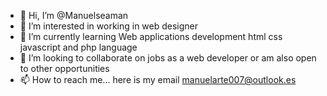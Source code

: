- 👋 Hi, I’m @Manuelseaman
- 👀 I’m interested in working in web designer
- 🌱 I’m currently learning 
Web applications development
html css javascript and php language
- 💞️ I’m looking to collaborate on 
jobs as a web developer or am also open to other opportunities
- 📫 How to reach me... here is my email manuelarte007@outlook.es

<!---
Manuelseaman/Manuelseaman is a ✨ special ✨ repository because its `README.md` (this file) appears on your GitHub profile.
You can click the Preview link to take a look at your changes.
--->
